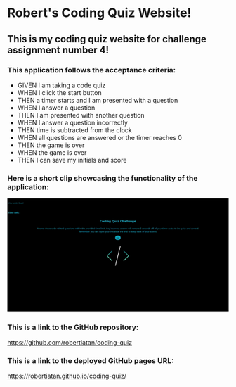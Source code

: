 # Robert's Coding Quiz Website!

## This is my coding quiz website for challenge assignment number 4!

### This application follows the acceptance criteria:

- GIVEN I am taking a code quiz
- WHEN I click the start button
- THEN a timer starts and I am presented with a question
- WHEN I answer a question
- THEN I am presented with another question
- WHEN I answer a question incorrectly
- THEN time is subtracted from the clock
- WHEN all questions are answered or the timer reaches 0
- THEN the game is over
- WHEN the game is over
- THEN I can save my initials and score

### Here is a short clip showcasing the functionality of the application:

![Gif showing functionality of application](assets/Images/Coding%20Quiz%20Preview.gif)

### This is a link to the GitHub repository:
https://github.com/robertiatan/coding-quiz

### This is a link to the deployed GitHub pages URL:
https://robertiatan.github.io/coding-quiz/ 